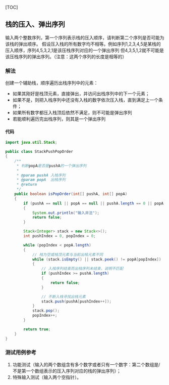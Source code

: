[TOC]

## 栈的压入、弹出序列
输入两个整数序列，第一个序列表示栈的压入顺序，请判断第二个序列是否可能为该栈的弹出顺序。
假设压入栈的所有数字均不相等。例如序列1,2,3,4,5是某栈的压入顺序，序列4,5,3,2,1是该压栈序列对应的一个弹出序列
但4,3,5,1,2就不可能是该压栈序列的弹出序列。（注意：这两个序列的长度是相等的）

### 解法
创建一个辅助栈，顺序遍历出栈序列中的元素：
+ 如果其刚好是栈顶元素，直接弹出，并访问出栈序列中的下一个元素；
+ 如果不是，则把入栈序列中还没有入栈的数字依次压入栈，直到满足上一个条件；
+ 如果所有数字都压入栈顶后依然不满足，则不可能是弹出序列
+ 若能顺利遍历完出栈序列，则其是一个弹出序列

#### 代码
```java
import java.util.Stack;

public class StackPushPopOrder
{
    /**
     * 判断popA是否是pushA的一个弹出序列
     *
     * @param pushA 入栈序列
     * @param popA  出栈序列
     * @return
     */
    public boolean isPopOrder(int[] pushA, int[] popA)
    {
        if (pushA == null || popA == null || pushA.length == 0 || popA.length == 0 || pushA.length != popA.length)
        {
            System.out.println("输入非法");
            return false;
        }

        Stack<Integer> stack = new Stack<>();
        int pushIndex = 0, popIndex = 0;

        while (popIndex < popA.length)
        {
            // 栈为空或栈顶元素与当前出栈元素不同
            while (stack.isEmpty() || stack.peek() != popA[popIndex])
            {
                // 入栈序列结束而出栈序列未结束，说明不匹配
                if (pushIndex >= pushA.length)
                {
                    return false;
                }

                // 不断入栈寻找出栈元素
                stack.push(pushA[pushIndex++]);
            }
            stack.pop();
            popIndex++;
        }

        return true;
    }
}
```



### 测试用例参考
1. 功能测试（输入的两个数组含有多个数字或者只有一个数字：第二个数组是/不是第一个数组表示的压入序列对应的栈的弹出序列）；
2. 特殊输入测试（输入两个空指针）。
